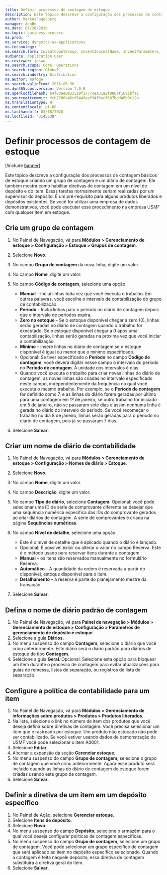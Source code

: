 ```yaml
---
title: Definir processos de contagem de estoque
description: Este tópico descreve a configuração dos processos de contagem básicos de estoque criando um grupo de contagem e um diário de contagem.
author: MarkusFogelberg
manager: AnnBe
ms.date: 07/26/2019
ms.topic: business-process
ms.prod: ''
ms.service: dynamics-ax-applications
ms.technology: ''
ms.search.form: InventCountGroup, InventJournalName, InventParameters, EcoResProductDetailsExtended, InventItemLocation, InventLocationIdLookup
audience: Application User
ms.reviewer: josaw
ms.search.scope: Core, Operations
ms.search.region: Global
ms.search.industry: Distribution
ms.author: mafoge
ms.search.validFrom: 2016-06-30
ms.dyn365.ops.version: Version 7.0.0
ms.openlocfilehash: b4f83ae0e33520f1777cea31e2f986af1691bfa1
ms.sourcegitcommit: fcb27d6a46cd544feef34f6ec7607bdd46b0c12b
ms.translationtype: HT
ms.contentlocale: pt-BR
ms.lasthandoff: 03/18/2020
ms.locfileid: "3145539"
---
```

# <a name="define-inventory-counting-processes"></a>Definir processos de contagem de estoque

[!include [banner](../../includes/banner.md)]

Este tópico descreve a configuração dos processos de contagem básicos de estoque criando um grupo de contagem e um diário de contagem. Ele também mostra como habilitar diretivas de contagem em um nível de depósito e do item. Essas tarefas normalmente seriam realizadas por um supervisor do depósito. É um pré-requisito para alguns produtos liberados e depósitos existentes. Se você for utilizar uma empresa de dados demonstrativos, você pode executar esse procedimento na empresa USMF com qualquer item em estoque.


## <a name="create-a-counting-group"></a>Crie um grupo de contagem
1. No Painel de Navegação, vá para **Módulos > Gerenciamento de estoque > Configuração > Estoque > Grupos de contagem**.
2. Selecione **Novo**.
3. No campo **Grupo de contagem** da nova linha, digite um valor.
4. No campo **Nome**, digite um valor.
5. No campo **Código de contagem**, selecione uma opção.

    - **Manual** – inclui linhas toda vez que você executa o trabalho. Em outras palavras, você escolhe o intervalo de contabilização do grupo de contabilização.  
    - **Período** - Inclui linhas para o período no diário de contagem depois que o intervalo de períodos expira.  
    - **Zero no estoque** - Se o estoque disponível chegar a zero (0), linhas serão geradas no diário de contagem quando o trabalho for executado. Se o estoque disponível chegar a 0 após uma contabilização, linhas serão geradas na próxima vez que você iniciar a contabilização.  
    - **Mínimo** – insere linhas no diário de contagem se o estoque disponível é igual ou menor que o mínimo especificado.  
    - Opcional: Se tiver especificado o **Período** no campo **Código de contagem**, você deverá digitar nesse campo o intervalo do período no **Período de contagem**. A unidade dos intervalos é dias.  
    - Quando você executa o trabalho para criar novas linhas do diário de contagem, as novas linhas são criadas no intervalo especificado neste campo, independentemente da frequência na qual você executa o mesmo trabalho. Por exemplo, se o **Período de contagem** for definido como 7, e as linhas do diário forem geradas por último para uma contagem em 1º de janeiro, se outro trabalho for iniciado em 5 de janeiro, não se passaram sete dias e assim nenhuma linha é gerada no diário do intervalo do período. Se você recomeçar o trabalho no dia 8 de janeiro, linhas serão geradas para o período no diário de contagem, pois já se passaram 7 dias.  

6. Selecione **Salvar**.

## <a name="create-a-counting-journal-name"></a>Criar um nome de diário de contabilidade
1. No Painel de Navegação, vá para **Módulos > Gerenciamento de estoque > Configuração > Nomes de diário > Estoque**.
2. Selecione **Novo**.
3. No campo **Nome**, digite um valor.
4. No campo **Descrição**, digite um valor.
5. No campo **Tipo de diário**, selecione **Contagem**. Opcional: você pode selecionar uma ID de série de comprovante diferente se desejar que uma sequência numérica específica das IDs do comprovante gerados ao criar diários de contagem. A série de comprovantes é criada na página **Sequências numéricas**.  
6. No campo **Nível de detalhe**, selecione uma opção.  

    - Este é o nível de detalhe que é aplicado quando o diário é lançado.  
    - Opcional: É possível exibir ou alterar o valor no campo Reserva. Este é o método usado para reservar itens durante a contagem.   
    - **Manual** – os itens são reservados manualmente no formulário Reserva.  
    - **Automático** - A quantidade da ordem é reservada a partir do disponível, estoque disponível para o item.   
    - **Detalhamento** – a reserva é parte do planejamento mestre da transação.  

7. Selecione **Salvar**.

## <a name="set-standard-counting-journal-name"></a>Defina o nome de diário padrão de contagem
1. No Painel de Navegação, vá para **Painel de navegação > Módulos > Gerenciamento de estoque > Configuração > Parâmetros de gerenciamento de depósito e estoque**.
2. Selecione a guia **Diários**.
3. No menu suspenso do campo **Contagem**, selecione o diário que você criou anteriormente. Este diário será o diário padrão para diários de estoque do tipo **Contagem**.  
4. Selecione a guia **Geral**. Opcional: Selecione esta opção para bloquear um item durante o processo de contagem para evitar atualizações para guias de remessa, listas de separação, ou registros de lista de separação.  

## <a name="set-the-counting-policy-for-an-item"></a>Configure a política de contabilidade para um item
1. No Painel de Navegação, vá para **Módulos > Gerenciamento de informações sobre produtos > Produtos > Produtos liberados**.
2. Na lista, selecione o link no número de item dos produtos que você deseja definir sobre diretivas de contagem. Você precisa selecionar um item que é rastreado por estoque. Um produto não estocado não pode ser contabilizado. Se você estiver usando dados de demonstração de USMF você pode selecionar o item A0001.  
3. Selecione **Editar**.
4. Alternar a expansão da seção **Gerenciar estoque**.
5. No menu suspenso do campo **Grupo de contagem**, selecione o grupo de contagem que você criou anteriormente. Agora esse produto será incluído quando as linhas do diário de contagem de estoque forem criadas usando este grupo de contagem.  
6. Selecione **Salvar**.

## <a name="set-the-counting-policy-for-an-item-in-a-specific-warehouse"></a>Definir a diretiva de um item em um depósito específico
1. No Painel de Ação, selecione **Gerenciar estoque**.
2. Selecione **Itens de depósito**.
3. Selecione **Novo**.
4. No menu suspenso do campo **Depósito**, selecione o armazém para o qual você deseja configurar políticas de contagem específicas.
5. No menu suspenso do campo **Grupo de contagem**, selecione um grupo de contagem. Você pode selecionar um grupo específico de contagem que será aplicado ao item no depósito específico selecionado. Quando a contagem é feita naquele depósito, essa diretiva de contagem substituirá a diretiva geral do item.  
6. Selecione **Salvar**.

